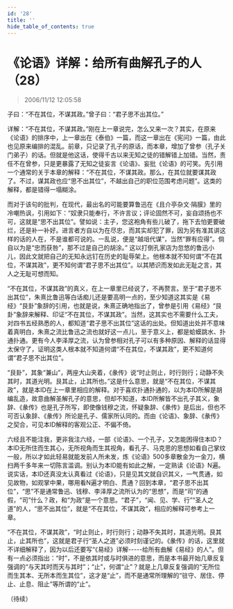 ```yaml
---
id: '28'
title: ''
hide_table_of_contents: true
---
```


# 《论语》详解：给所有曲解孔子的人（28）

> 2006/11/12 12:05:58

子曰：“不在其位，不谋其政。”曾子曰：“君子思不出其位。”
 
详解：“不在其位，不谋其政。”刚在上一章说完，怎么又来一次？其实，在原来《论语》的排序中，上一章出在《泰伯》一篇，而这一章出在《宪问》一篇，由此也见原来编排的混乱。前章，只记录了孔子的原话，而本章，增加了曾参（孔子关门弟子）的话。但就是他这话，使得千古以来无知之徒的错解错上加错。当然，责任不在曾参，只是更暴露了无知之徒妄言《论语》、妄批《论语》的可笑。先引用一个通常的关于本章的解释：“不在其位，不谋其政。那么，在其位就要谋其政了。不过，谋其政也应“思不出其位”，不越出自己的职位范围考虑问题”。这类的解释，都是错得一塌糊涂。

而对于该句的批判，在现代，最出名的可能要算鲁迅在《且介亭杂文·隔膜》里的冷嘲热讽，引用如下：“奴隶只能奉行，不许言议；评论固然不可，妄自颂扬也不可，这就是“思不出其位”。譬如说：主子，您这袍角有些儿破了，拖下去怕更要破烂，还是补一补好。进言者方自以为在尽忠，而其实却犯了罪，因为另有准其讲这样的话的人在，不是谁都可说的。一乱说，便是“越俎代谋”，当然“罪有应得”。倘自以为是“忠而获咎”，那不过是自己的胡涂。” 这以打倒孔家店为忽悠的鲁迅小儿，因此文就把自己的无知永远钉在历史的耻辱架上。他根本就不知何谓“不在其位，不谋其政”，更不知何谓“君子思不出其位”。以其陋识而发如此无耻之言，其人之无耻可想而知。

“不在其位，不谋其政”的真义，在上一章里已经说了，不再赘言。至于“君子思不出其位”，朱熹比鲁迅等白话痴儿还是要高明一点的，至少知道这其实是《易经》“艮卦”象辞的引用，也就是说，朱熹正确地指出了，曾参是引用《易经》“艮卦”象辞来解释、印证“不在其位，不谋其政”。当然，这其实也不需要什么工夫，对四书五经熟悉的人，都知道“君子思不出其位”这话的出处。但知道出处并不意味着真明白，朱熹之流比鲁迅之流也就好这一点儿，至于意义上，都是蛤蟆跳水、扑通扑通。更有今人李泽厚之流，认为曾参相对孔子可以有多种原因、解释的话显得太保守了，证明这类人根本就不知道何谓“不在其位，不谋其政”，更不知道何谓“君子思不出其位”。

“艮卦”，其象“兼山”，两座大山夹着，《彖传》说“时止则止，时行则行；动静不失其时，其道光明。艮其止，止其所也。”这是什么意思，就是“不在其位，不谋其政”，就是本ID在上一章里相应的解释。对于喜欢扑通扑通的，以为本ID所解是胡编乱造，故意曲解圣解孔子的意思，但却不知道，本ID所解皆不出孔子其义，象辞、《彖传》也是孔子所写，即使像钱穆之流，怀疑象辞、《彖传》是后出，但也不可否认象辞、《彖传》所论是孔子、儒家所认同的。而由《论语》、象辞、《彖传》之契合，可见本ID解释的客观公正、不偏不倚。

六经且不能注我，更非我注六经，一部《论语》、一个孔子，又怎能困得住本ID？本ID无所住而生其心，无所视角而生其视角，看孔子、马克思的思想如看自己掌纹一般，所以才如此轻易就能发前人所未发，炼《论语》500多章散金为一金刀，横扫两千多年来一切陈言滥调。别认为本ID能有如此之解，一定熟读《论语》N遍。说实话，本ID还真没太认真看过《论语》，只是见其文就自识其义，一气贯通，如见故物，如观掌中果，哪用看N遍才明白、贯通？回到本章，“君子思不出其位”，“思”不是通常鲁迅、钱穆、李泽厚之流所认为的“思想”，而是“司”的通假，“司”什么？政，和“为政”是一个意思。“君子”，“闻、见、学、行”“圣人之道”的人，“思不出其位”，就是“不在其位，不谋其政”，相应的解释可参考上一章。

“不在其位，不谋其政”，“时止则止，时行则行；动静不失其时，其道光明。艮其止，止其所也”，这就是君子行“圣人之道”必须时刻谨记的。《彖传》的话，这里就不详细解释了，因为以后还要写“《易经》详解-----给所有曲解《易经》的人”。但有一点必须指出：“时”，不是依其时或与时俱进的意思，而是本书最开始几章反复强调的“与天其时而天与其时”；“止”，何谓“止”？就是上几章反复强调的“无所位而生其本、无所本而生其位”，这才是“止”，而不是通常所理解的“驻守、居住、停止、止息、阻止”等所谓的“止”。

（待续）